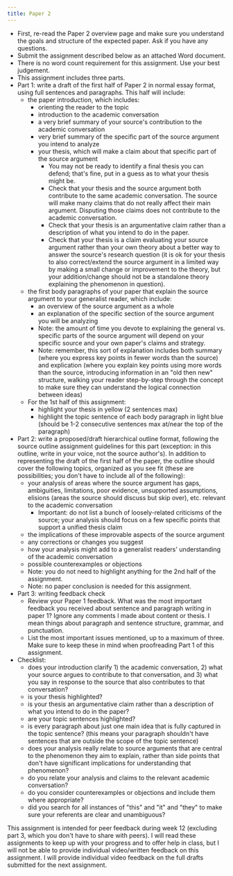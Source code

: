 ```yaml
---
title: Paper 2
---
```


<!-- ## Paper 2 intro draft and outline
 -->

- First, re-read the Paper 2 overview page and make sure you understand the goals and structure of the expected paper. Ask if you have any questions.
- Submit the assignment described below as an attached Word document.
- There is no word count requirement for this assignment. Use your best judgement.
- This assignment includes three parts.
- Part 1: write a draft of the first half of Paper 2 in normal essay format, using full sentences and paragraphs. This half will include:
    - the paper introduction, which includes:
        - orienting the reader to the topic
        - introduction to the academic conversation
        - a very brief summary of your source's contribution to the academic conversation
        - very brief summary of the specific part of the source argument you intend to analyze
        - your thesis, which will make a claim about that specific part of the source argument
            - You may not be ready to identify a final thesis you can defend; that's fine, put in a guess as to what your thesis might be.
            - Check that your thesis and the source argument both contribute to the same academic conversation. The source will make many claims that do not really affect their main argument. Disputing those claims does not contribute to the academic conversation.
			- Check that your thesis is an argumentative claim rather than a description of what you intend to do in the paper.
			- Check that your thesis is a claim evaluating your source argument rather than your own theory about a better way to answer the source's research question (it is ok for your thesis to also correct/extend the source argument in a limited way by making a small change or improvement to the theory, but your addition/change should not be a standalone theory explaining the phenomenon in question).
    - the first body paragraphs of your paper that explain the source argument to your generalist reader, which include:
        - an overview of the source argument as a whole
        - an explanation of the specific section of the source argument you will be analyzing
        - Note: the amount of time you devote to explaining the general vs. specific parts of the source argument will depend on your specific source and your own paper's claims and strategy.
        - Note: remember, this sort of explanation includes both summary (where you express key points in fewer words than the source) and explication (where you explain key points using more words than the source, introducing information in an "old then new" structure, walking your reader step-by-step through the concept to make sure they can understand the logical connection between ideas)
    - For the 1st half of this assignment:
        - highlight your thesis in yellow (2 sentences max)
        - highlight the topic sentence of each body paragraph in light blue (should be 1-2 consecutive sentences max at/near the top of the paragraph)
- Part 2: write a proposed/draft hierarchical outline format, following the source outline assignment guidelines for this part (exception: in this outline, write in your voice, not the source author's). In addition to representing the draft of the first half of the paper, the outline should cover the following topics, organized as you see fit (these are possibilities; you don't have to include all of the following):
    - your analysis of areas where the source argument has gaps, ambiguities, limitations, poor evidence, unsupported assumptions, elisions (areas the source should discuss but skip over), etc. relevant to the academic conversation
		- Important: do not list a bunch of loosely-related criticisms of the source; your analysis should focus on a few specific points that support a unified thesis claim
    - the implications of these improvable aspects of the source argument
    - any corrections or changes you suggest
    - how your analysis might add to a generalist readers' understanding of the academic conversation
    - possible counterexamples or objections
    - Note: you do not need to highlight anything for the 2nd half of the assignment.
    - Note: no paper conclusion is needed for this assignment.
- Part 3: writing feedback check
    - Review your Paper 1 feedback. What was the most important feedback you received about sentence and paragraph writing in paper 1? Ignore any comments I made about content or thesis. I mean things about paragraph and sentence structure, grammar, and punctuation.
    - List the most important issues mentioned, up to a maximum of three. Make sure to keep these in mind when proofreading Part 1 of this assignment.
- Checklist:
    - does your introduction clarify 1) the academic conversation, 2) what your source argues to contribute to that conversation, and 3) what you say in response to the source that also contributes to that conversation?
    - is your thesis highlighted?
    - is your thesis an argumentative claim rather than a description of what you intend to do in the paper?
    - are your topic sentences highlighted?
    - is every paragraph about just one main idea that is fully captured in the topic sentence? (this means your paragraph shouldn't have sentences that are outside the scope of the topic sentence)
    - does your analysis really relate to source arguments that are central to the phenomenon they aim to explain, rather than side points that don't have significant implications for understanding that phenomenon?
    - do you relate your analysis and claims to the relevant academic conversation?
    - do you consider counterexamples or objections and include them where appropriate?
    - did  you search for all instances of "this" and "it" and "they" to make sure your referents are clear and unambiguous?

This assignment is intended for peer feedback during week 12 (excluding part 3, which you don't have to share with peers). I will read these assignments to keep up with your progress and to offer help in class, but I will not be able to provide individual video/written feedback on this assignment. I will provide individual video feedback on the full drafts submitted for the next assignment.
